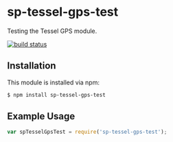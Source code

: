 # sp-tessel-gps-test

Testing the Tessel GPS module. 

[![build status](https://secure.travis-ci.org/facultymatt/sp-tessel-gps-test.png)](http://travis-ci.org/facultymatt/sp-tessel-gps-test)

## Installation

This module is installed via npm:

``` bash
$ npm install sp-tessel-gps-test
```

## Example Usage

``` js
var spTesselGpsTest = require('sp-tessel-gps-test');
```
